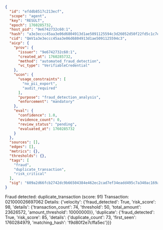 ```json
{
  "id": "efddb8517c213ecf",
  "scope": "agent",
  "key": "RESULT",
  "epoch": 1760285732,
  "host_pid": "9e6742732c60:1",
  "hash": "a3e3eccc45aa3e06d6804913d1ae5091125594c3d26052d50f22fd5c1c7e7da8",
  "cid": "QmV1a3e3eccc45aa3e06d6804913d1ae5091125594c3",
  "aicp": {
    "prov": {
      "issuer": "9e6742732c60:1",
      "created_at": 1760285732,
      "method": "automated_fraud_detection",
      "vc_type": "VerifiableCredential"
    },
    "ucon": {
      "usage_constraints": [
        "no_pii_export",
        "audit_required"
      ],
      "purpose": "fraud_detection_analysis",
      "enforcement": "mandatory"
    },
    "eval": {
      "confidence": 1.0,
      "evidence_count": 0,
      "review_status": "pending",
      "evaluated_at": 1760285732
    }
  },
  "sources": [],
  "edges": [],
  "metrics": {},
  "thresholds": {},
  "tags": [
    "fraud",
    "duplicate_transaction",
    "risk_critical"
  ],
  "sig": "609a2d66fcb2742dc9b66504384e462ec2cad7ef34eadd495c7a340ac169ae7b"
}
```

Fraud detected: duplicate_transaction (score: 91)
Transaction: 021000026697062
Details: {'velocity': {'fraud_detected': True, 'risk_score': 98, 'details': {'transaction_count': 74, 'threshold': 50, 'total_amount': 23626572, 'amount_threshold': 10000000}}, 'duplicate': {'fraud_detected': True, 'risk_score': 85, 'details': {'duplicate_count': 73, 'first_seen': 1760284979, 'matching_hash': 'f9d80f2e7cffa5ec'}}}